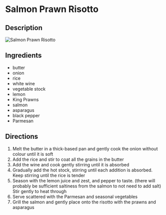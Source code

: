 # Salmon Prawn Risotto

## Description
![Salmon Prawn Risotto](https://www.themealdb.com/images/media/meals/xxrxux1503070723.jpg "Salmon Prawn Risotto")

## Ingredients
- butter
- onion
- rice
- white wine
- vegetable stock
- lemon
- King Prawns
- salmon
- asparagus
- black pepper
- Parmesan

## Directions
1. Melt the butter in a thick-based pan and gently cook the onion without colour until it is soft
2. Add the rice and stir to coat all the grains in the butter
3. Add the wine and cook gently stirring until it is absorbed
4. Gradually add the hot stock, stirring until each addition is absorbed. Keep stirring until the rice is tender
5. Season with the lemon juice and zest, and pepper to taste. (there will probably be sufficient saltiness from the salmon to not need to add salt) Stir gently to heat through
6. Serve scattered with the Parmesan and seasonal vegetables
7. Grill the salmon and gently place onto the risotto with the prawns and asparagus
